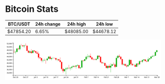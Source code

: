 # Bitcoin Stats

BTC/USDT|24h change|24h high|24h low|
|---|---|---|---|
|$47854.20|6.65%|$48085.00|$44678.12|

<img src="./chart.svg">
